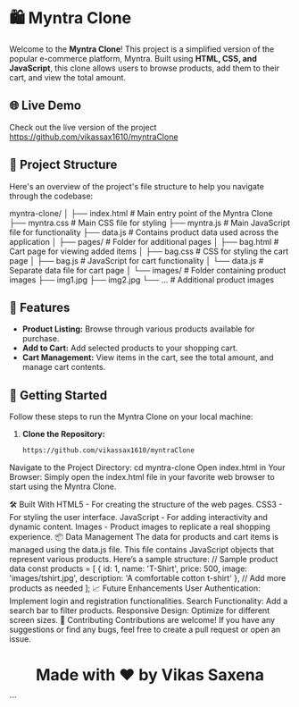 # 🛍️ Myntra Clone

Welcome to the **Myntra Clone**! This project is a simplified version of the popular e-commerce platform, Myntra. Built using **HTML, CSS, and JavaScript**, this clone allows users to browse products, add them to their cart, and view the total amount. 

## 🌐 Live Demo

Check out the live version of the project https://github.com/vikassax1610/myntraClone

## 📂 Project Structure

Here's an overview of the project's file structure to help you navigate through the codebase:

myntra-clone/ │ ├── index.html # Main entry point of the Myntra Clone ├── myntra.css # Main CSS file for styling ├── myntra.js # Main JavaScript file for functionality ├── data.js # Contains product data used across the application │ ├── pages/ # Folder for additional pages │ ├── bag.html # Cart page for viewing added items │ ├── bag.css # CSS for styling the cart page │ ├── bag.js # JavaScript for cart functionality │ └── data.js # Separate data file for cart page │ └── images/ # Folder containing product images ├── img1.jpg ├── img2.jpg └── ... # Additional product images

## 🚀 Features

- **Product Listing:** Browse through various products available for purchase.
- **Add to Cart:** Add selected products to your shopping cart.
- **Cart Management:** View items in the cart, see the total amount, and manage cart contents.

## 📜 Getting Started

Follow these steps to run the Myntra Clone on your local machine:

1. **Clone the Repository:**
   ```bash
   https://github.com/vikassax1610/myntraClone
Navigate to the Project Directory:
cd myntra-clone
Open index.html in Your Browser: Simply open the index.html file in your favorite web browser to start using the Myntra Clone.

🛠️ Built With
HTML5 - For creating the structure of the web pages.
CSS3 - For styling the user interface.
JavaScript - For adding interactivity and dynamic content.
Images - Product images to replicate a real shopping experience.
📦 Data Management
The data for products and cart items is managed using the data.js file. This file contains JavaScript objects that represent various products. Here’s a sample structure:
// Sample product data
const products = [
    {
        id: 1,
        name: 'T-Shirt',
        price: 500,
        image: 'images/tshirt.jpg',
        description: 'A comfortable cotton t-shirt'
    },
    // Add more products as needed
];
📈 Future Enhancements
User Authentication: Implement login and registration functionalities.
Search Functionality: Add a search bar to filter products.
Responsive Design: Optimize for different screen sizes.
🤝 Contributing
Contributions are welcome! If you have any suggestions or find any bugs, feel free to create a pull request or open an issue.

<h1 align="center">Made with ❤️ by Vikas Saxena</h1> ```
